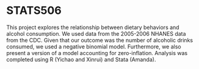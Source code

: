 # STATS506

This project explores the relationship between dietary behaviors and alcohol consumption. We used data from the 2005-2006 NHANES data from the CDC. Given that our outcome was the number of alcoholic drinks consumed, we used a negative binomial model. Furthermore, we also present a version of a model accounting for zero-inflation. Analysis was completed using R (Yichao and Xinrui) and Stata (Amanda).
